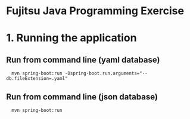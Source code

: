 # Fujitsu Java Programming Exercise

# 1. Running the application
  ## Run from command line (yaml database)
      mvn spring-boot:run -Dspring-boot.run.arguments="--db.fileExtension=.yaml"

  ## Run from command line (json database)
      mvn spring-boot:run

